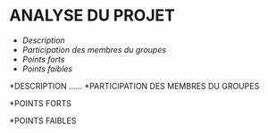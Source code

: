 # <H1>ANALYSE DU PROJET</H1>
- *Description*
- *Participation des membres du groupes*
- *Points forts*
- *Points faibles*

*DESCRIPTION
......
*PARTICIPATION DES MEMBRES DU GROUPES

*POINTS FORTS 

*POINTS FAIBLES


